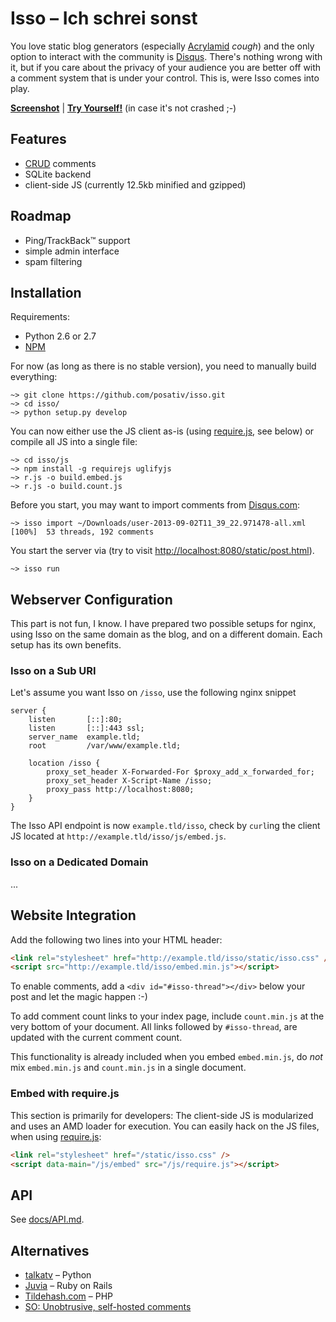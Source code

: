 Isso – Ich schrei sonst
=======================

You love static blog generators (especially [Acrylamid][1] *cough*) and the
only option to interact with the community is [Disqus][2]. There's nothing
wrong with it, but if you care about the privacy of your audience you are
better off with a comment system that is under your control. This is, were
Isso comes into play.

[1]: https://github.com/posativ/acrylamid
[2]: https://disqus.com/

**[Screenshot](http://posativ.org/~tmp/isso-preview.png)** |
**[Try Yourself!](https://posativ.org/isso/static/post.html)** (in case it's not crashed ;-)


Features
--------

* [CRUD](https://en.wikipedia.org/wiki/Create,_read,_update_and_delete) comments
* SQLite backend
* client-side JS (currently 12.5kb minified and gzipped)


Roadmap
-------

- Ping/TrackBack™ support
- simple admin interface
- spam filtering


Installation
------------

Requirements:

- Python 2.6 or 2.7
- [NPM](https://npmjs.org/)

For now (as long as there is no stable version), you need to manually
build everything:

    ~> git clone https://github.com/posativ/isso.git
    ~> cd isso/
    ~> python setup.py develop

You can now either use the JS client as-is (using [require.js][r.js], see
below) or compile all JS into a single file:

    ~> cd isso/js
    ~> npm install -g requirejs uglifyjs
    ~> r.js -o build.embed.js
    ~> r.js -o build.count.js

Before you start, you may want to import comments from
[Disqus.com](https://disqus.com/):

    ~> isso import ~/Downloads/user-2013-09-02T11_39_22.971478-all.xml
    [100%]  53 threads, 192 comments

You start the server via (try to visit [http://localhost:8080/static/post.html]()).

    ~> isso run


Webserver Configuration
-----------------------

This part is not fun, I know. I have prepared two possible setups for nginx,
using Isso on the same domain as the blog, and on a different domain. Each
setup has its own benefits.

### Isso on a Sub URI

Let's assume you want Isso on `/isso`, use the following nginx snippet

```nginx
server {
    listen       [::]:80;
    listen       [::]:443 ssl;
    server_name  example.tld;
    root         /var/www/example.tld;

    location /isso {
        proxy_set_header X-Forwarded-For $proxy_add_x_forwarded_for;
        proxy_set_header X-Script-Name /isso;
        proxy_pass http://localhost:8080;
    }
}
```

The Isso API endpoint is now `example.tld/isso`, check by `curl`ing the client
JS located at `http://example.tld/isso/js/embed.js`.

### Isso on a Dedicated Domain

...


Website Integration
-------------------

Add the following two lines into your HTML header:

```html
<link rel="stylesheet" href="http://example.tld/isso/static/isso.css" />
<script src="http://example.tld/isso/embed.min.js"></script>
```

To enable comments, add a `<div id="#isso-thread"></div>` below your post and
let the magic happen :-)

To add comment count links to your index page, include `count.min.js` at the
very bottom of your document. All links followed by `#isso-thread`, are
updated with the current comment count.

This functionality is already included when you embed `embed.min.js`, do
*not* mix `embed.min.js` and `count.min.js` in a single document.

### Embed with require.js

This section is primarily for developers: The client-side JS is modularized
and uses an AMD loader for execution. You can easily hack on the JS files,
when using [require.js][r.js]:

```html
<link rel="stylesheet" href="/static/isso.css" />
<script data-main="/js/embed" src="/js/require.js"></script>
```


API
---

See [docs/API.md](https://github.com/posativ/isso/blob/master/docs/API.md).


Alternatives
------------

- [talkatv](https://github.com/talkatv/talkatv) – Python
- [Juvia](https://github.com/phusion/juvia) – Ruby on Rails
- [Tildehash.com](http://www.tildehash.com/?article=why-im-reinventing-disqus) – PHP
- [SO: Unobtrusive, self-hosted comments](http://stackoverflow.com/q/2053217)


[r.js]: http://require.js/
